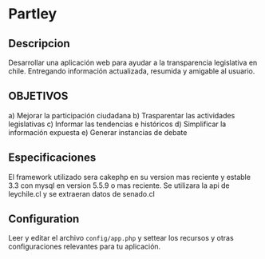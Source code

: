 # Partley

## Descripcion

Desarrollar una aplicación web para ayudar a la transparencia legislativa en chile. Entregando información actualizada, resumida y amigable al usuario.

## OBJETIVOS 

a)	Mejorar la participación ciudadana
b)	Trasparentar las actividades legislativas
c)	Informar las tendencias e históricos
d)	Simplificar la información expuesta
e)	Generar instancias de debate


## Especificaciones

El framework utilizado sera cakephp en su version mas reciente y estable 3.3 con mysql en version 5.5.9 o mas reciente.
Se utilizara la api de leychile.cl y se extraeran datos de senado.cl

## Configuration

Leer y editar el archivo `config/app.php` y settear los recursos y otras configuraciones relevantes para tu aplicación.
